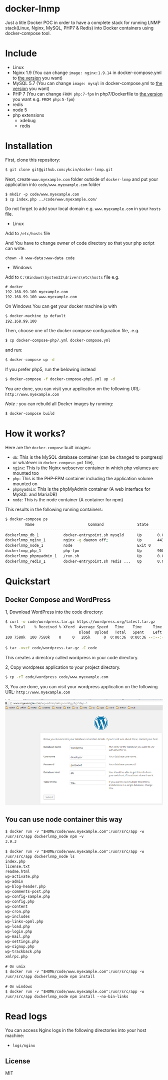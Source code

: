 docker-lnmp
==============

Just a litle Docker POC in order to have a complete stack for running LNMP stack(Linux, Nginx, MySQL, PHP7 & Redis) into Docker containers using docker-compose tool.


# Include

- Linux
- Nginx 1.9 (You can change <code>image: nginx:1.9.14</code> in docker-compose.yml to [the version](https://hub.docker.com/_/nginx/) you want)
- MySQL 5.7 (You can change <code>image: mysql</code> in docker-compose.yml to [the version](https://hub.docker.com/_/mysql/) you want)
- PHP 7 (You can change <code>FROM php:7-fpm</code> in php7/Dockerfile to [the version](https://hub.docker.com/_/php/) you want  e.g. <code>FROM php:5-fpm</code>)
- redis
- node 5
- php extensions
    - xdebug
    - redis

# Installation

First, clone this repository:

```bash
$ git clone git@github.com:ykcin/docker-lnmp.git
```

Next, create `www.myexample.com` folder outside of `docker-lnmp` and put your application into `code/www.myexample.com` folder

```
$ mkdir -p code/www.myexample.com
$ cp index.php ../code/www.myexample.com/
```

Do not forget to add your local domain e.g. `www.myexample.com` in your `hosts` file.

* Linux

Add to `/etc/hosts` file

And You have to change owner of code directory so that your php script can write.

```
chown -R www-data:www-data code
```

* Windows

Add to `C:\Windows\System32\drivers\etc\hosts` file e.g.

```
# docker
192.168.99.100 myexample.com
192.168.99.100 www.myexample.com
```

On Windows You can get your docker machine ip with

```bash
$ docker-machine ip default
192.168.99.100
```

Then, choose one of the docker compose configuration file, .e.g.
```bash
$ cp docker-compose-php7.yml docker-compose.yml
```

and run:

```bash
$ docker-compose up -d
```

If you prefer php5, run the belowing instead
```bash
$ docker-compose -f docker-compose-php5.yml up -d
```

You are done, you can visit your application on the following URL: `http://www.myexample.com`

_Note :_ you can rebuild all Docker images by running:

```bash
$ docker-compose build
```

# How it works?

Here are the `docker-compose` built images:

* `db`: This is the MySQL database container (can be changed to postgresql or whatever in `docker-compose.yml` file),
* `nginx`: This is the Nginx webserver container in which php volumes are mounted too
* `php`: This is the PHP-FPM container including the application volume mounted on
* `phpmyadmin`: This is the phpMyAdmin container (A web interface for MySQL and MariaDB)
* `node`: This is the node container (A container for npm)

This results in the following running containers:

```bash
$ docker-compose ps
         Name                        Command               State                 Ports
----------------------------------------------------------------------------------------------------
dockerlnmp_db_1           docker-entrypoint.sh mysqld      Up       0.0.0.0:3306->3306/tcp
dockerlnmp_nginx_1        nginx -g daemon off;             Up       443/tcp, 0.0.0.0:80->80/tcp
dockerlnmp_node_1         node                             Exit 0
dockerlnmp_php_1          php-fpm                          Up       9000/tcp, 0.0.0.0:9001->9001/tcp
dockerlnmp_phpmyadmin_1   /run.sh                          Up       0.0.0.0:8080->80/tcp
dockerlnmp_redis_1        docker-entrypoint.sh redis ...   Up       0.0.0.0:6379->6379/tcp
```

# Quickstart

## Docker Compose and WordPress

1, Download WordPress into the code directory:

```bash
$ curl -o code/wordpress.tar.gz https://wordpress.org/latest.tar.gz
  % Total    % Received % Xferd  Average Speed   Time    Time     Time  Current
                                 Dload  Upload   Total   Spent    Left  Speed
100 7580k  100 7580k    0     0   205k      0  0:00:36  0:00:36 --:--:--  149k

$ tar -xvzf code/wordpress.tar.gz -C code
```

This creates a directory called wordpress in your code directory.

2, Copy wordpress application to your project directory.

```bash
$ cp -rT code/wordpress code/www.myexample.com
```

3, You are done, you can visit your wordpress application on the following URL: `http://www.myexample.com`

![Install wordpress](screenshot/20160522150407.png)


## You can use node container this way

```
$ docker run -v "$HOME/code/www.myexample.com":/usr/src/app -w /usr/src/app dockerlnmp_node npm -v
3.9.3

$ docker run -v "$HOME/code/www.myexample.com":/usr/src/app -w /usr/src/app dockerlnmp_node ls
index.php
license.txt
readme.html
wp-activate.php
wp-admin
wp-blog-header.php
wp-comments-post.php
wp-config-sample.php
wp-config.php
wp-content
wp-cron.php
wp-includes
wp-links-opml.php
wp-load.php
wp-login.php
wp-mail.php
wp-settings.php
wp-signup.php
wp-trackback.php
xmlrpc.php

# On unix
$ docker run -v "$HOME/code/www.myexample.com":/usr/src/app -w /usr/src/app dockerlnmp_node npm install

# On windows
$ docker run -v "$HOME/code/www.myexample.com":/usr/src/app -w /usr/src/app dockerlnmp_node npm install --no-bin-links
```

# Read logs

You can access Nginx logs in the following directories into your host machine:

* `logs/nginx`

## License

MIT
